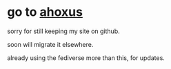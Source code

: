 # go to [ahoxus](https://ahoxus.org)

sorry for still keeping my site on github.

soon will migrate it elsewhere.

already using the fediverse more than this, for updates.
